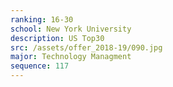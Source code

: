 ```yaml
---
ranking: 16-30
school: New York University
description: US Top30
src: /assets/offer_2018-19/090.jpg
major: Technology Managment
sequence: 117
---
```

